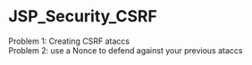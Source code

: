 # JSP_Security_CSRF


Problem 1: Creating CSRF ataccs <br/>
Problem 2: use a Nonce to defend against your previous ataccs
